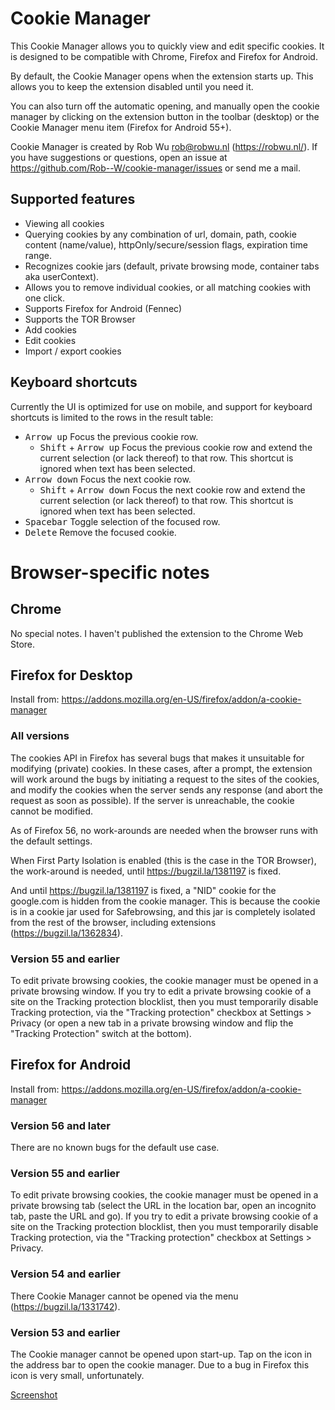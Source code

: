 # Cookie Manager

This Cookie Manager allows you to quickly view and edit specific cookies.
It is designed to be compatible with Chrome, Firefox and Firefox for Android.

By default, the Cookie Manager opens when the extension starts up. This allows
you to keep the extension disabled until you need it.

You can also turn off the automatic opening, and manually open the cookie
manager by clicking on the extension button in the toolbar (desktop) or the
Cookie Manager menu item (Firefox for Android 55+).

Cookie Manager is created by Rob Wu <rob@robwu.nl> (https://robwu.nl/).
If you have suggestions or questions, open an issue at https://github.com/Rob--W/cookie-manager/issues or send me a mail.

## Supported features

- Viewing all cookies
- Querying cookies by any combination of url, domain, path, cookie content (name/value), httpOnly/secure/session flags, expiration time range.
- Recognizes cookie jars (default, private browsing mode, container tabs aka userContext).
- Allows you to remove individual cookies, or all matching cookies with one click.
- Supports Firefox for Android (Fennec)
- Supports the TOR Browser
- Add cookies
- Edit cookies
- Import / export cookies


## Keyboard shortcuts

Currently the UI is optimized for use on mobile, and support for keyboard shortcuts is limited to
the rows in the result table:

- <kbd>Arrow up</kbd> Focus the previous cookie row.
  * <kbd>Shift</kbd> + <kbd>Arrow up</kbd> Focus the previous cookie row and
    extend the current selection (or lack thereof) to that row.
    This shortcut is ignored when text has been selected.
- <kbd>Arrow down</kbd> Focus the next cookie row.
  * <kbd>Shift</kbd> + <kbd>Arrow down</kbd> Focus the next cookie row and
    extend the current selection (or lack thereof) to that row.
    This shortcut is ignored when text has been selected.
- <kbd>Spacebar</kbd> Toggle selection of the focused row.
- <kbd>Delete</kbd> Remove the focused cookie.

# Browser-specific notes
## Chrome
No special notes. I haven't published the extension to the Chrome Web Store.

## Firefox for Desktop
Install from: https://addons.mozilla.org/en-US/firefox/addon/a-cookie-manager

### All versions
The cookies API in Firefox has several bugs that makes it unsuitable for
modifying (private) cookies. In these cases, after a prompt, the extension will
work around the bugs by initiating a request to the sites of the cookies, and
modify the cookies when the server sends any response (and abort the request as
soon as possible).
If the server is unreachable, the cookie cannot be modified.

As of Firefox 56, no work-arounds are needed when the browser runs with the
default settings.

When First Party Isolation is enabled (this is the case in the TOR Browser),
the work-around is needed, until https://bugzil.la/1381197 is fixed.

And until https://bugzil.la/1381197 is fixed, a "NID" cookie for the google.com
is hidden from the cookie manager. This is because the cookie is in a cookie jar
used for Safebrowsing, and this jar is completely isolated from the rest of the
browser, including extensions (https://bugzil.la/1362834).

### Version 55 and earlier
To edit private browsing cookies, the cookie manager must be opened in a private
browsing window. If you try to edit a private browsing cookie of a
site on the Tracking protection blocklist, then you must temporarily disable
Tracking protection, via the "Tracking protection" checkbox at Settings >
Privacy (or open a new tab in a private browsing window and flip the
"Tracking Protection" switch at the bottom).

## Firefox for Android
Install from: https://addons.mozilla.org/en-US/firefox/addon/a-cookie-manager

### Version 56 and later
There are no known bugs for the default use case.

### Version 55 and earlier
To edit private browsing cookies, the cookie manager must be opened in a
private browsing tab (select the URL in the location bar, open an incognito
tab, paste the URL and go). If you try to edit a private browsing cookie of a
site on the Tracking protection blocklist, then you must temporarily disable
Tracking protection, via the "Tracking protection" checkbox at Settings >
Privacy.

### Version 54 and earlier
There Cookie Manager cannot be opened via the menu (https://bugzil.la/1331742).

### Version 53 and earlier
The Cookie manager cannot be opened upon start-up. Tap on the icon in the
address bar to open the cookie manager. Due to a bug in Firefox this icon is
very small, unfortunately.

[Screenshot](https://addons.cdn.mozilla.net/user-media/previews/full/183/183935.png)
